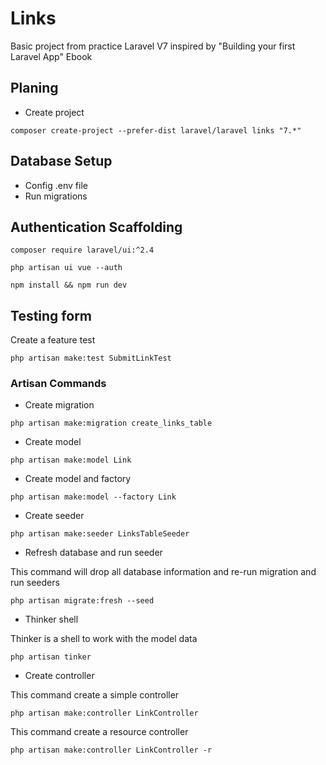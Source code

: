 # Links

Basic project from practice Laravel V7 inspired by "Building your first Laravel App" Ebook

## Planing

* Create project

```
composer create-project --prefer-dist laravel/laravel links "7.*"
```

## Database Setup

* Config .env file
* Run migrations

## Authentication Scaffolding

```
composer require laravel/ui:^2.4
```

```
php artisan ui vue --auth
```

```
npm install && npm run dev
```

## Testing form

Create a feature test

```
php artisan make:test SubmitLinkTest
```


### Artisan Commands

* Create migration

```
php artisan make:migration create_links_table
```

* Create model

```
php artisan make:model Link
```

* Create model and factory

```
php artisan make:model --factory Link
```

* Create seeder

```
php artisan make:seeder LinksTableSeeder
```

* Refresh database and run seeder

This command will drop all database information and re-run migration and run seeders

```
php artisan migrate:fresh --seed
```

* Thinker shell

Thinker is a shell to work with the model data

```
php artisan tinker
```


* Create controller

This command create a simple controller

```
php artisan make:controller LinkController
```

This command create a resource controller

```
php artisan make:controller LinkController -r
```
